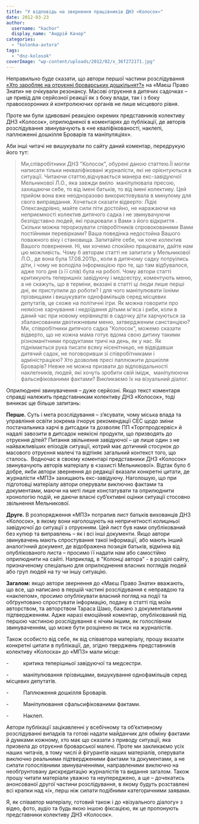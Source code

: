 ```yaml
---
title: "У відповідь на звернення працівників ДНЗ «Колосок»"
date: 2012-03-23
author: 
  username: "kachor"
  display_name: "Андрій Качор"
categories: 
  - "kolonka-avtora"
tags: 
  - "dnz-kolosok"
coverImage: "wp-content/uploads/2012/02/x_36f272171.jpg"
---
```


Неправильно буде сказати, що автори першої частини розслідування [«Хто заробляє на отруєнні броварських дошкільнят?»](https://mpz.brovary.org/hto-zaroblyaye-na-otruyenni-brovarskih-doshkilnyat/) на «Маєш Право Знати» не очікували резонансу. Масові отруєння в дитячих садочках – це привід для серйозної реакції як з боку влади, так і з боку правоохоронних й контролюючих органів не лише місцевого рівня.

Проте ми були здивовані реакцією окремих представників колективу ДНЗ «Колосок», оприлюдненої в коментарях до публікації, де авторів розслідування звинувачують в «не кваліфікованості, наклепі, паплюженні дошкілля Броварів та маніпуляціях».

Аби інші читачі не вишукували по сайту даний коментар, передрукую його тут:

> Ми,співробітники ДНЗ "Колосок", обурені даною статтею.Її могли написати тільки некваліфіковані журналісти, які не орієнтуються в ситуації. Читаючи статтю,відчувається манера екс-завідуючої Мельникової Л.О., яка завжди вміло  маніпулювала пресою, захищаючи себе, то від імені батьків, то від імені колективу. Цей прийом вона вже неодноразово використовувала в минулому для свого виправдання. Хочеться сказати відверто: Лідіє Олександрівно, майте сили піти достойно, не наражаючи на неприємності колектив дитячого садка і не звинувачуючи безпідставно людей, які працювали з Вами з його відкриття . Скільки можна тероризувати співробітників спровокованими Вами постійними перевірками? Ваша поведінка недостойна Вашого поважного віку і становища. Запитайте себе, чи хоче колектив Вашого повернення. Ні, ми хочемо спокійно працювати, дайте нам цю можливість. Чому б авторам статті не запитати у Мельникової Л.О., де вона була 17.08.2011р., коли в дитячому садку потруілись діти, і чому не володіла інформацією про те, що там відбувалося, адже того дня (з її слів) була на роботі. Чому автори статті критикують теперишніх завідуючу і медсестру, коментують меню, а не скажуть, що в терміни, вказані в статті ці люди лише перші дні, як приступили до роботи? І для чого маніпулювати їхніми прізвищами і вишукувати однофамільців серед місцевих депутатів, це схоже на політичні ігри. Як можна говорити про неякісне харчування і недоїдання дітьми м'яса і риби, коли в даний час при новому керівництві в садочку діти харчуються за збалансованим двотижневим меню, затвердженим санстанцією? Ми, співробітники дитячого садка "Колосок", можемо сказати відверто, що не кожна мама готує вдома свою дитину такими різноманітними продуктами тричі на день, як у нас. Як піднімається рука писати всяку нісенітницю, не відвідавши дитячий садок, не поговоривши зі співробітниками і адміністрацією? Хто дозволив пресі паплюжити дошкілля Броварів? Невже не можна призвати до відповідальності наклепників, людей, які хочуть зробити свій імідж,  маніпулюючи фальсифікованими фактами? Викликаємо їх на візуальний діалог.

Оприлюднені звинувачення – дуже серйозні. Якщо текст коментаря справді належить представникам колективу ДНЗ «Колосок», тоді виникає ще більше запитань:

**Перше.** Суть і мета розслідування – з’ясувати, чому міська влада та управління освіти зокрема ігнорує рекомендації СЕС щодо зміни постачальника харчі в дитсадки та дозволяє ПП «Торгпродсервіс» й надалі завозити в дитсадок неякісні продукти, що призводять до отруєння дітей? Питання звільнення завідуючої – це лише один з не найважливіших епізодів ситуації, котрий має дотичний стосунок до масового отруєння малечі та відтіняє загальний контекст того, що сталось.  Водночас в своєму коментарі представники ДНЗ «Колосок» звинувачують авторів матеріалу в «захисті Мельникової». Відтак було б добре, якби автори звернення до редакції вказали конкретні цитати, де журналісти «МПЗ» захищають екс-завідуючу. Наголошую, що при підготовці матеріалу автори оперували виключно фактами та документами, маючи на меті лише констатувати та оприлюднити хронологію подій, не даючи власні суб’єктивні оцінки ситуації стосовно звільнення Мельникової.

**Друге.** В розпорядження «МПЗ» потрапив лист батьків вихованців ДНЗ «Колосок», в якому вони наголошують на непричетності колишньої завідуючої до ситуації з отруєнням. Цей лист був нами опублікований без купюр та виправлень – як і всі інші документи. Якщо автори звинувачень мають спростування такої інформації, або мають інший аналогічний документ, де відображена позиція батьків, відмінна від опублікованого листа – просимо її надати нам або самостійно оприлюднити на сайті. Наприклад, в "Колонці автора" - в розділі сайту, призначеному спеціально для оприлюднення власних поглядів людей або груп людей на ту чи іншу ситуацію.

**Загалом:** якщо автори звернення до «Маєш Право Знати» вважають, що все, що написано в першій частині розслідування є неправдою та «наклепом», просимо опублікувати власний погляд на події та обґрунтовано спростувати інформацію, подану в статті під моїм авторством, та авторством Тараса Шако, бажано з документальним підтвердженням. Адже наразі емоційний коментар, опублікований під першою частиною розслідування є нічим іншим, як голослівним звинуваченням, що може бути розцінено як тиск на журналістів.

Також особисто від себе, як від співавтора матеріалу, прошу вказати конкретні цитати в публікації, де, згідно тверджень представників колективу «Колоска» до «МПЗ» мали місце:

\-          критика теперішньої завідуючої та медсестри.

\-          маніпулювання прізвищами, вишукування однофамільців серед місцевих депутатів.

\-          Паплюження дошкілля Броварів.

\-          Маніпулювання сфальсифікованими фактами.

\-          Наклеп.

Автори публікації зацікавленні у всебічному та об’єктивному розслідуванні випадків та готові надати майданчик для обміну фактами й думками кожному, хто має що сказати з приводу ситуації, яка призвела до отруєння броварської малечі. Проте ми закликаємо усіх наших читачів, в тому числі й фігурантів наших матеріалів, оперувати виключно реальними підтвердженими фактами та документами, а не сипати голослівними звинуваченнями, направленими виключно на необґрунтовану дискредитацію журналістів та видання загалом. Також прошу читати матеріали уважно та неупереджено, а ще – дочекатись анонсованої другої частини розслідування, в якому будуть розставлені всі крапки над «і», перш ніж сипати подібними категоричними заявами.

Я, як співавтор матеріалу, готовий також і до «візуального діалогу» з відео, фото, аудіо та будь якою іншою фіксацією, як це пропонують представники колективу ДНЗ «Колосок».
